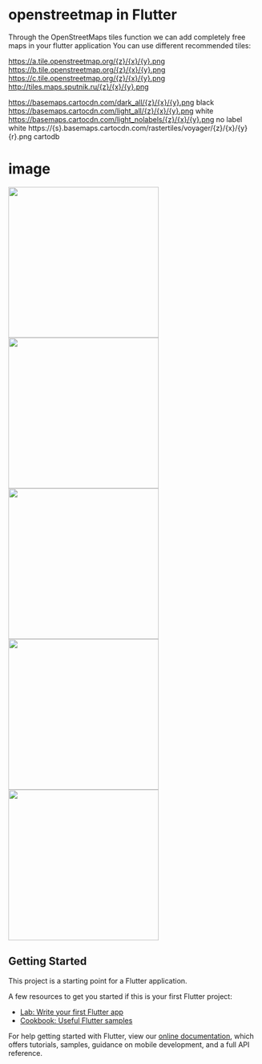 # openstreetmap in Flutter

 Through the OpenStreetMaps tiles function we can add completely free maps in your flutter application
You can use different recommended tiles:

https://a.tile.openstreetmap.org/{z}/{x}/{y}.png
https://b.tile.openstreetmap.org/{z}/{x}/{y}.png
https://c.tile.openstreetmap.org/{z}/{x}/{y}.png
http://tiles.maps.sputnik.ru/{z}/{x}/{y}.png

https://basemaps.cartocdn.com/dark_all/{z}/{x}/{y}.png         black
https://basemaps.cartocdn.com/light_all/{z}/{x}/{y}.png         white
https://basemaps.cartocdn.com/light_nolabels/{z}/{x}/{y}.png         no label white
https://{s}.basemaps.cartocdn.com/rastertiles/voyager/{z}/{x}/{y}{r}.png    cartodb


# image
<img src="https://raw.githubusercontent.com/edwinmacalopu/openstreetmap-flutter/master/Screenshot_20190913-152916.jpg" width=300>
<img src="https://raw.githubusercontent.com/edwinmacalopu/OpenStreetMap-flutter/master/black.jpg" width=300>
<img src="https://raw.githubusercontent.com/edwinmacalopu/OpenStreetMap-flutter/master/cartodb.jpg" width=300>
<img src="https://raw.githubusercontent.com/edwinmacalopu/OpenStreetMap-flutter/master/white-label.jpg" width=300>
<img src="https://raw.githubusercontent.com/edwinmacalopu/OpenStreetMap-flutter/master/white-nolabel.jpg" width=300>

## Getting Started

This project is a starting point for a Flutter application.

A few resources to get you started if this is your first Flutter project:

- [Lab: Write your first Flutter app](https://flutter.dev/docs/get-started/codelab)
- [Cookbook: Useful Flutter samples](https://flutter.dev/docs/cookbook)

For help getting started with Flutter, view our
[online documentation](https://flutter.dev/docs), which offers tutorials,
samples, guidance on mobile development, and a full API reference.
